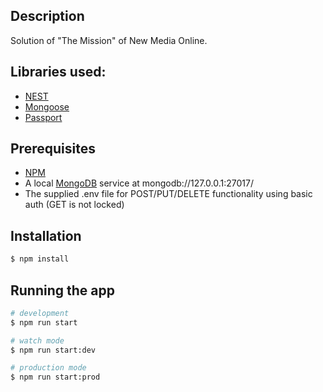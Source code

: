 ## Description

Solution of "The Mission" of New Media Online.

## Libraries used:

- [NEST](https://nestjs.com/)
- [Mongoose](https://mongoosejs.com/)
- [Passport](https://www.passportjs.org/)

## Prerequisites

- [NPM](https://nodejs.org)
- A local [MongoDB](https://www.mongodb.com/) service at mongodb://127.0.0.1:27017/
- The supplied .env file for POST/PUT/DELETE functionality using basic auth (GET is not locked)

## Installation

```bash
$ npm install
```

## Running the app

```bash
# development
$ npm run start

# watch mode
$ npm run start:dev

# production mode
$ npm run start:prod
```
